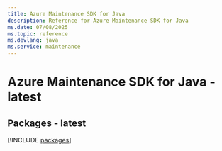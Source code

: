 ```yaml
---
title: Azure Maintenance SDK for Java
description: Reference for Azure Maintenance SDK for Java
ms.date: 07/08/2025
ms.topic: reference
ms.devlang: java
ms.service: maintenance
---
```

# Azure Maintenance SDK for Java - latest
## Packages - latest
[!INCLUDE [packages](maintenance-index.md)]